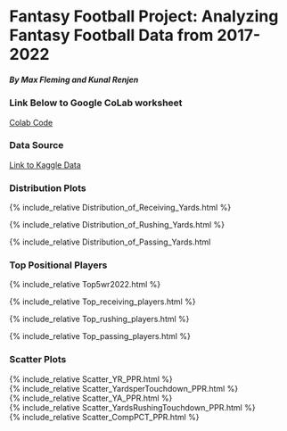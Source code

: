 # Fantasy Football Project: Analyzing Fantasy Football Data from 2017-2022
##### By Max Fleming and Kunal Renjen
### Link Below to Google CoLab worksheet  
[Colab Code](final_project.py)
### Data Source
[Link to Kaggle Data](https://www.kaggle.com/datasets/gbolduc/fantasy-football-data-2017-2023) 
### Distribution Plots
{% include_relative  Distribution_of_Receiving_Yards.html %}

{% include_relative  Distribution_of_Rushing_Yards.html %}

{% include_relative  Distribution_of_Passing_Yards.html 
### Top Positional Players
{% include_relative  Top5wr2022.html %}

{% include_relative  Top_receiving_players.html %}

{% include_relative  Top_rushing_players.html %}

{% include_relative  Top_passing_players.html %}
### Scatter Plots
{% include_relative  Scatter_YR_PPR.html %} <br>
{% include_relative  Scatter_YardsperTouchdown_PPR.html %} <br>
{% include_relative  Scatter_YA_PPR.html %} <br>
{% include_relative  Scatter_YardsRushingTouchdown_PPR.html %} <br>
{% include_relative  Scatter_CompPCT_PPR.html %} 

